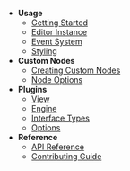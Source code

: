 * **Usage**
  * [Getting Started](/)
  * [Editor Instance](/editor.md)
  * [Event System](/event-system.md)
  * [Styling](/styling.md)
* **Custom Nodes**
  * [Creating Custom Nodes](/custom-nodes.md)
  * [Node Options](/node-options.md)
* **Plugins**
  * [View](/plugins/view.md)
  * [Engine](/plugins/engine.md)
  * [Interface Types](/plugins/interface-types.md)
  * [Options](/plugins/options.md)
* **Reference**
  * [API Reference](/baklavajs/api/index.html)
  * [Contributing Guide](/contributing.md)
